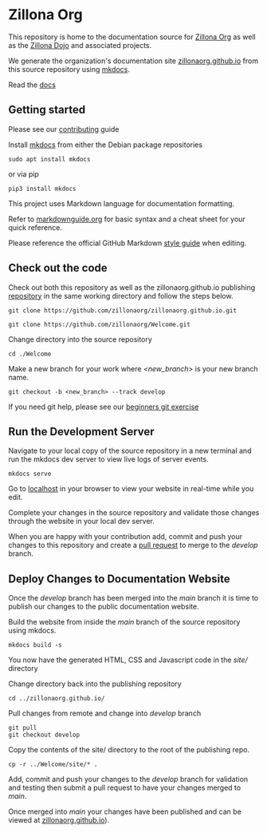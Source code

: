 # Zillona Org

This repository is home to the documentation source for 
[Zillona Org](https://www.zillona.org/) as well as the 
[Zillona Dojo](https://www.zillona.org/dojo/) and associated projects.

We generate the organization's documentation site 
[zillonaorg.github.io](https://zillonaorg.github.io) from this source repository 
using [mkdocs](https://www.mkdocs.org/).

Read the [docs](https://zillonaorg.github.io)

## Getting started

Please see our [contributing](https://zillonaorg.github.io/contributing/) guide

Install [mkdocs](https://www.mkdocs.org/) from either the Debian package 
repositories

```
sudo apt install mkdocs
```

or via pip

```
pip3 install mkdocs
```

This project uses Markdown language for documentation formatting.

Refer to [markdownguide.org](https://www.markdownguide.org/) for basic syntax 
and a cheat sheet for your quick reference.

Please reference the official GitHub Markdown 
[style guide](https://google.github.io/styleguide/docguide/style.html) 
when editing.

## Check out the code

Check out both this repository as well as the zillonaorg.github.io publishing
[repository](https://github.com/zillonaorg/zillonaorg.github.io) in the same 
working directory and follow the steps below.

```
git clone https://github.com/zillonaorg/zillonaorg.github.io.git
```

```
git clone https://github.com/zillonaorg/Welcome.git
```

Change directory into the source repository

```
cd ./Welcome
```

Make a new branch for your work where _<new_branch>_ is your new branch name.

```
git checkout -b <new_branch> --track develop
```

If you need git help, please see our 
[beginners git exercise](https://zillonaorg.github.io/git_exercise-1/)

## Run the Development Server

Navigate to your local copy of the source repository in a new terminal and run 
the mkdocs dev server to view live logs of server events.

```
mkdocs serve
```

Go to [localhost](http://127.0.0.1:8000) in your browser to view your website in 
real-time while you edit.

Complete your changes in the source repository and validate those changes
through the website in your local dev server.

When you are happy with your contribution add, commit and push your changes to 
this repository and create a 
[pull request](https://docs.github.com/en/pull-requests/collaborating-with-pull-requests/proposing-changes-to-your-work-with-pull-requests/creating-a-pull-request)
to merge to the _develop_ branch.

## Deploy Changes to Documentation Website

Once the _develop_ branch has been merged into the _main_ branch it is time to 
publish our changes to the public documentation website.

Build the website from inside the _main_ branch of the source repository using
mkdocs.

```
mkdocs build -s
```

You now have the generated HTML, CSS and Javascript code in the _site/_
directory

Change directory back into the publishing repository

```
cd ../zillonaorg.github.io/
```

Pull changes from remote and change into _develop_ branch

```
git pull
git checkout develop
```

Copy the contents of the site/ directory to the root of the publishing repo.

```
cp -r ../Welcome/site/* .
```

Add, commit and push your changes to the _develop_ branch for validation and
testing then submit a pull request to have your changes merged to _main_.

Once merged into _main_ your changes have been published and can be viewed at
[zillonaorg.github.io](https://zillonaorg.github.io/)).

